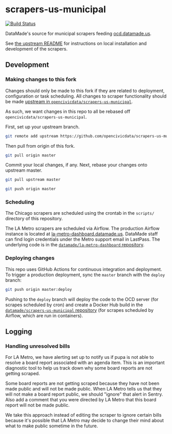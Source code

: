 scrapers-us-municipal
=====================

[![Build Status](https://travis-ci.org/datamade/scrapers-us-municipal.svg?branch=v0.0.32)](https://travis-ci.org/datamade/scrapers-us-municipal)

DataMade's source for municipal scrapers feeding [ocd.datamade.us](https://ocd-api-documentation.readthedocs.io/en/latest/).

See [the upstream README](https://github.com/opencivicdata/scrapers-us-municipal) for instructions on local installation and development of the scrapers.

## Development

### Making changes to this fork

Changes should only be made to this fork if they are related to deployment, configuration or task scheduling. All changes to scraper functionality should be made [upstream in `opencivicdata/scrapers-us-municipal`](https://github.com/opencivicdata/scrapers-us-municipal).

As such, we want changes in this repo to all be rebased off `opencivicdata/scrapers-us-municipal`.

First, set up your upstream branch.

```bash
git remote add upstream https://github.com/opencivicdata/scrapers-us-municipal.git
```

Then pull from origin of this fork.

```bash
git pull origin master
```

Commit your local changes, if any. Next, rebase your changes onto upstream master.

```bash
git pull upstream master
```

```bash
git push origin master
```

### Scheduling

The Chicago scrapers are scheduled using the crontab in the `scripts/` directory
of this repository.

The LA Metro scrapers are scheduled via Airflow. The production Airflow instance
is located at [la-metro-dashboard.datamade.us](https://la-metro-dashboard.datamade.us/).
DataMade staff can find login credentials under the Metro support email in
LastPass. The underlying code is in the [`datamade/la-metro-dashboard` repository](https://github.com/datamade/la-metro-dashboard).

### Deploying changes

This repo uses GitHub Actions for continuous integration and deployment. To
trigger a production deployment, sync the `master` branch with the `deploy`
branch:

```bash
git push origin master:deploy
```

Pushing to the `deploy` branch will deploy the code to the OCD server (for
scrapes scheduled by cron) and create a Docker Hub build in the [`datamade/scrapers-us-municipal`
repository](https://hub.docker.com/repository/docker/datamade/scrapers-us-municipal)
(for scrapes scheduled by Airflow, which are run in containers).

## Logging

### Handling unresolved bills

For LA Metro, we have alerting set up to notify us if pupa is not able to resolve a board report associated with an agenda item. This is an important diagnostic tool to help us track down why some board reports are not getting scraped.

Some board reports are not getting scraped because they have not been made public and will not be made public. When LA Metro tells us that they will not make a board report public, we should "ignore" that alert in Sentry. Also add a comment that you were directed by LA Metro that this board report will not be made public.

We take this approach instead of editing the scraper to ignore certain bills because it's possible that LA Metro may decide to change their mind about what to make public sometime in the future.
